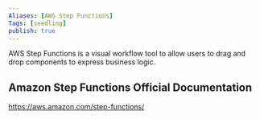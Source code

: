 ```yaml
---
Aliases: [AWS Step Functions]
Tags: [seedling]
publish: true
---
```


AWS Step Functions is a visual workflow tool to allow users to drag and drop components to express business logic.

## Amazon Step Functions Official Documentation

https://aws.amazon.com/step-functions/